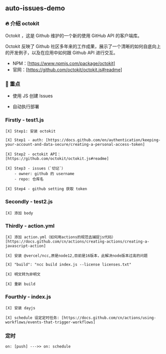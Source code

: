 ## auto-issues-demo

### 🔥 介绍 octokit

Octokit ，这是 Github 维护的一个新的使用 GitHub API 的客户端库。

Octokit 反映了 Github 社区多年来的工作成果，展示了一个清晰的如何自底向上的开发例子，以及在应用中如何跟 Github API 进行交互。

- NPM：[https://www.npmjs.com/package/octokit]
- 官网：[https://github.com/octokit/octokit.js#readme]

### 🏁 重点

- 使用 JS 创建 Issues

- 自动执行部署

### Firstly - test1.js

    [X] Step1: 安装 octokit

    [X] Step1 - auth: [https://docs.github.com/en/authentication/keeping-your-account-and-data-secure/creating-a-personal-access-token]

    [X] Step2 - octokit API：[https://github.com/octokit/octokit.js#readme]

    [X] Step3 - issues（`切记`）
        - owner: github 的 username
        - repo: 仓库名

    [X] Step4 - github setting 获取 token

### Secondly - test2.js

    [X] 添加 body

### Thirdly - action.yml

    [X] 添加 action.yml（如何用actions的规范去捕捉js代码）[https://docs.github.com/cn/actions/creating-actions/creating-a-javascript-action]

    [X] 安装 @vercel/ncc,原是node12,目前是16版本，此解决node版本过高的问题

    [X] "build": "ncc build index.js --license licenses.txt"

    [X] 明文转为非明文

    [X] 重新 build

### Fourthly - index.js

    [X] 安装 dayjs

    [X] schedule 设定定时任务: [https://docs.github.com/cn/actions/using-workflows/events-that-trigger-workflows]


### 定时

    on: [push] --->> on: schedule
